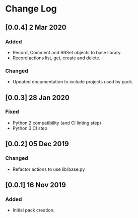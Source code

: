 # Change Log

## [0.0.4]  2 Mar 2020

### Added
  - Record, Comment and RRSet objects to base library.
  - Record actions list, get, create and delete.

### Changed
  - Updated documentation to include projects used by pack.


## [0.0.3] 28 Jan 2020

### Fixed
  - Python 2 compatibility (and CI linting step)
  - Python 3 CI step


## [0.0.2] 05 Dec 2019

### Changed
  - Refactor actions to use lib/base.py


## [0.0.1] 16 Nov 2019

### Added
  - Initial pack creation.
